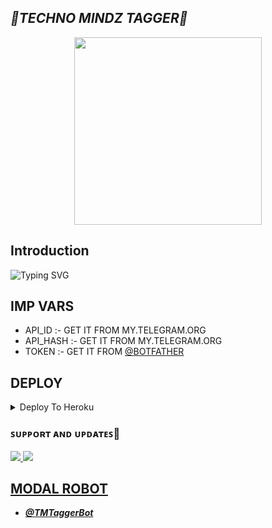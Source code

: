 <h2 align="centre"><i><b>🎀TECHNO MINDZ TAGGER🎀</i></b></h2>



<p align="center"><a href="https://t.me/technomindzchat"><img src="https://telegra.ph/file/b417bdd01331179d5787c.jpg" width="300"></a></p>

## Introduction

![Typing SVG](https://readme-typing-svg.herokuapp.com/?lines=Welcome+To+Techno+Mindz!;A+Tagger+BOT+For+Groups!;Specially+Created+by+RAVINANDAN!;A+powerful+Tagger+Bot!;Don't+Forget+To+Subcribe;Techno+Mindz+in+YouTube;)
</p>
</h1>

## IMP VARS

- API_ID :- GET IT FROM MY.TELEGRAM.ORG 
- API_HASH :- GET IT FROM MY.TELEGRAM.ORG
- TOKEN :- GET IT FROM [@BOTFATHER](https://t.me/botfather)
    
## DEPLOY

<details><summary>Deploy To Heroku</summary>
<p>
<br>
<a href="https://heroku.com/deploy?template=https://github.com/TechnoMindz/GroupTagger">
  <img src="https://www.herokucdn.com/deploy/button.svg" alt="Deploy">
</a>
</p>
</details>
    
### ꜱᴜᴘᴘᴏʀᴛ ᴀɴᴅ ᴜᴘᴅᴀᴛᴇꜱ🎑

<a href="https://t.me/tmmainchannel"><img src="https://img.shields.io/badge/Join-Main%20Channel-green.svg?style=for-the-badge&logo=Telegram">
<a href="https://t.me/technomindzchat"><img src="https://img.shields.io/badge/Join-Support%20Group-blue.svg?style=for-the-badge&logo=Telegram">

## MODAL ROBOT
 * [<i><b>@TMTaggerBot</i></b>](https://t.me/tmtaggerbot)

